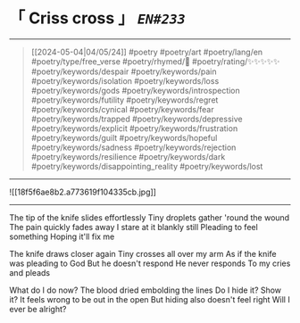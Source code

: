 # &#12300; Criss cross &#12301; *`EN#233`*

---

> [[2024-05-04|04/05/24]]
> #poetry 
> #poetry/art 
> #poetry/lang/en 
> #poetry/type/free_verse 
> #poetry/rhymed/🔴 
> #poetry/rating/✨✨✨✨✨ 
> #poetry/keywords/despair #poetry/keywords/pain #poetry/keywords/isolation #poetry/keywords/loss #poetry/keywords/gods #poetry/keywords/introspection #poetry/keywords/futility #poetry/keywords/regret #poetry/keywords/cynical #poetry/keywords/fear #poetry/keywords/trapped #poetry/keywords/depressive #poetry/keywords/explicit #poetry/keywords/frustration #poetry/keywords/guilt #poetry/keywords/hopeful #poetry/keywords/sadness #poetry/keywords/rejection #poetry/keywords/resilience #poetry/keywords/dark #poetry/keywords/disappointing_reality #poetry/keywords/lost 

---

![[18f5f6ae8b2.a773619f104335cb.jpg]]

---

The tip of the knife slides effortlessly
Tiny droplets gather 'round the wound
The pain quickly fades away 
I stare at it blankly still
Pleading to feel something
Hoping it'll fix me

The knife draws closer again
Tiny crosses all over my arm
As if the knife was pleading to God
But he doesn't respond
He never responds
To my cries and pleads

What do I do now? 
The blood dried embolding the lines
Do I hide it? Show it?
It feels wrong to be out in the open
But hiding also doesn't feel right
Will I ever be alright?